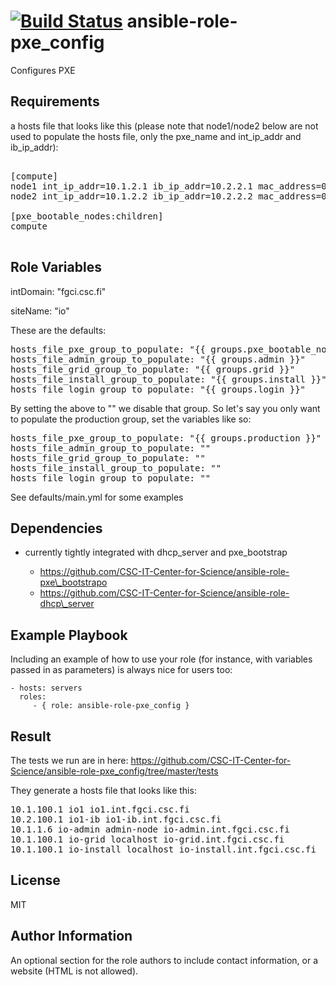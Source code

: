 [![Build Status](https://travis-ci.org/CSC-IT-Center-for-Science/ansible-role-pxe_config.svg)](https://travis-ci.org/CSC-IT-Center-for-Science/ansible-role-pxe_config)
ansible-role-pxe\_config
=========

Configures PXE

Requirements
------------

a hosts file that looks like this (please note that node1/node2 below are not used to populate the hosts file, only the pxe_name and int_ip_addr and ib_ip_addr):

<pre>

[compute]
node1 int_ip_addr=10.1.2.1 ib_ip_addr=10.2.2.1 mac_address=00:11:22:33:44:55 pxe=yes pxe_name=io1
node2 int_ip_addr=10.1.2.2 ib_ip_addr=10.2.2.2 mac_address=00:11:22:33:44:56 pxe=yes pxe_name=io2

[pxe_bootable_nodes:children]
compute

</pre>

Role Variables
--------------

intDomain: "fgci.csc.fi"

siteName: "io"

These are the defaults:
<pre>
hosts_file_pxe_group_to_populate: "{{ groups.pxe_bootable_nodes }}"
hosts_file_admin_group_to_populate: "{{ groups.admin }}"
hosts_file_grid_group_to_populate: "{{ groups.grid }}"
hosts_file_install_group_to_populate: "{{ groups.install }}"
hosts_file_login_group_to_populate: "{{ groups.login }}"
</pre>

By setting the above to "" we disable that group. So let's say you only want to populate the production group, set the variables like so:

<pre>
hosts_file_pxe_group_to_populate: "{{ groups.production }}"
hosts_file_admin_group_to_populate: ""
hosts_file_grid_group_to_populate: ""
hosts_file_install_group_to_populate: ""
hosts_file_login_group_to_populate: ""
</pre>


See defaults/main.yml for some examples

Dependencies
------------

   * currently tightly integrated with dhcp\_server and pxe\_bootstrap

      * https://github.com/CSC-IT-Center-for-Science/ansible-role-pxe\_bootstrapo
      * https://github.com/CSC-IT-Center-for-Science/ansible-role-dhcp\_server



Example Playbook
----------------

Including an example of how to use your role (for instance, with variables passed in as parameters) is always nice for users too:

    - hosts: servers
      roles:
         - { role: ansible-role-pxe_config }


Result
------

The tests we run are in here: https://github.com/CSC-IT-Center-for-Science/ansible-role-pxe_config/tree/master/tests

They generate a hosts file that looks like this:

<pre>
10.1.100.1 io1 io1.int.fgci.csc.fi
10.2.100.1 io1-ib io1-ib.int.fgci.csc.fi
10.1.1.6 io-admin admin-node io-admin.int.fgci.csc.fi
10.1.100.1 io-grid localhost io-grid.int.fgci.csc.fi
10.1.100.1 io-install localhost io-install.int.fgci.csc.fi
</pre>



License
-------

MIT

Author Information
------------------

An optional section for the role authors to include contact information, or a website (HTML is not allowed).

